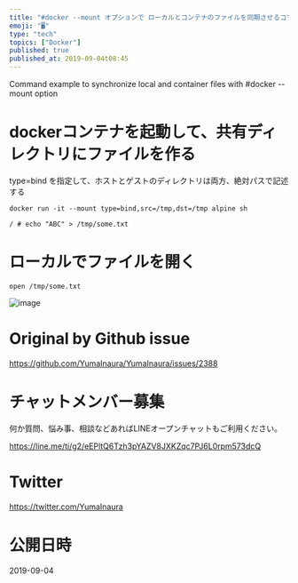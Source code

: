 ```yaml
---
title: "#docker --mount オプションで ローカルとコンテナのファイルを同期させるコマンド例"
emoji: "🖥"
type: "tech"
topics: ["Docker"]
published: true
published_at: 2019-09-04t08:45
---
```


Command example to synchronize local and container files with #docker --mount option


# dockerコンテナを起動して、共有ディレクトリにファイルを作る

type=bind を指定して、ホストとゲストのディレクトリは両方、絶対パスで記述する

```
docker run -it --mount type=bind,src=/tmp,dst=/tmp alpine sh

/ # echo "ABC" > /tmp/some.txt
```

# ローカルでファイルを開く

```
open /tmp/some.txt
```

![image](https://user-images.githubusercontent.com/13635059/64213093-9b035e80-cee6-11e9-8c44-607b210a45c9.png)



# Original by Github issue

https://github.com/YumaInaura/YumaInaura/issues/2388








<!-- Update From Qiita API -->

# チャットメンバー募集


何か質問、悩み事、相談などあればLINEオープンチャットもご利用ください。

https://line.me/ti/g2/eEPltQ6Tzh3pYAZV8JXKZqc7PJ6L0rpm573dcQ





# Twitter


https://twitter.com/YumaInaura


<!-- Update From Qiita API -->



# 公開日時

2019-09-04
